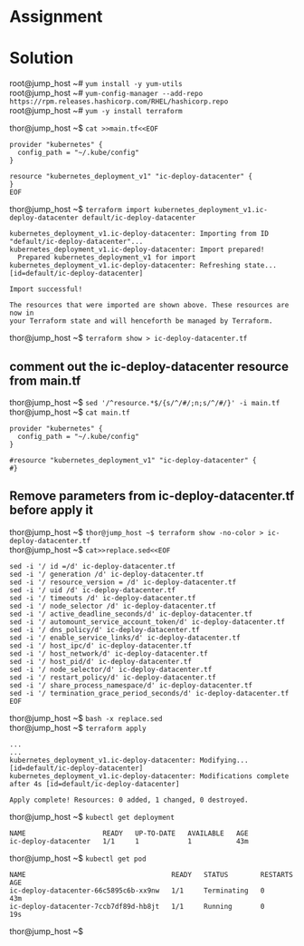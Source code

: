 # Assignment


# Solution
root@jump_host ~# `yum install -y yum-utils`  
root@jump_host ~# `yum-config-manager --add-repo https://rpm.releases.hashicorp.com/RHEL/hashicorp.repo`  
root@jump_host ~# `yum -y install terraform`  

thor@jump_host ~$ `cat >>main.tf<<EOF`
```
provider "kubernetes" {
  config_path = "~/.kube/config"
}

resource "kubernetes_deployment_v1" "ic-deploy-datacenter" {
}
EOF
```                                     
thor@jump_host ~$ `terraform import kubernetes_deployment_v1.ic-deploy-datacenter default/ic-deploy-datacenter`
```
kubernetes_deployment_v1.ic-deploy-datacenter: Importing from ID "default/ic-deploy-datacenter"...
kubernetes_deployment_v1.ic-deploy-datacenter: Import prepared!
  Prepared kubernetes_deployment_v1 for import
kubernetes_deployment_v1.ic-deploy-datacenter: Refreshing state... [id=default/ic-deploy-datacenter]

Import successful!

The resources that were imported are shown above. These resources are now in
your Terraform state and will henceforth be managed by Terraform.
```
thor@jump_host ~$ `terraform show > ic-deploy-datacenter.tf`  
## comment out the ic-deploy-datacenter resource from main.tf
thor@jump_host ~$ `sed '/^resource.*$/{s/^/#/;n;s/^/#/}' -i main.tf`  
thor@jump_host ~$ `cat main.tf`
```
provider "kubernetes" {
  config_path = "~/.kube/config"
}

#resource "kubernetes_deployment_v1" "ic-deploy-datacenter" {
#}
```
## Remove parameters from ic-deploy-datacenter.tf before apply it
thor@jump_host ~$ `thor@jump_host ~$ terraform show -no-color > ic-deploy-datacenter.tf`  
thor@jump_host ~$ `cat>>replace.sed<<EOF`
```
sed -i '/ id =/d' ic-deploy-datacenter.tf
sed -i '/ generation /d' ic-deploy-datacenter.tf
sed -i '/ resource_version = /d' ic-deploy-datacenter.tf
sed -i '/ uid /d' ic-deploy-datacenter.tf
sed -i '/ timeouts /d' ic-deploy-datacenter.tf
sed -i '/ node_selector /d' ic-deploy-datacenter.tf
sed -i '/ active_deadline_seconds/d' ic-deploy-datacenter.tf
sed -i '/ automount_service_account_token/d' ic-deploy-datacenter.tf
sed -i '/ dns_policy/d' ic-deploy-datacenter.tf
sed -i '/ enable_service_links/d' ic-deploy-datacenter.tf
sed -i '/ host_ipc/d' ic-deploy-datacenter.tf
sed -i '/ host_network/d' ic-deploy-datacenter.tf
sed -i '/ host_pid/d' ic-deploy-datacenter.tf
sed -i '/ node_selector/d' ic-deploy-datacenter.tf
sed -i '/ restart_policy/d' ic-deploy-datacenter.tf
sed -i '/ share_process_namespace/d' ic-deploy-datacenter.tf
sed -i '/ termination_grace_period_seconds/d' ic-deploy-datacenter.tf
EOF
```
thor@jump_host ~$ `bash -x replace.sed`  
thor@jump_host ~$ `terraform apply`
```
...
...
kubernetes_deployment_v1.ic-deploy-datacenter: Modifying... [id=default/ic-deploy-datacenter]
kubernetes_deployment_v1.ic-deploy-datacenter: Modifications complete after 4s [id=default/ic-deploy-datacenter]

Apply complete! Resources: 0 added, 1 changed, 0 destroyed.
```
thor@jump_host ~$ `kubectl get deployment`
```
NAME                   READY   UP-TO-DATE   AVAILABLE   AGE
ic-deploy-datacenter   1/1     1            1           43m
```
thor@jump_host ~$ `kubectl get pod`
```
NAME                                    READY   STATUS        RESTARTS   AGE
ic-deploy-datacenter-66c5895c6b-xx9nw   1/1     Terminating   0          43m
ic-deploy-datacenter-7ccb7df89d-hb8jt   1/1     Running       0          19s
```
thor@jump_host ~$ 
